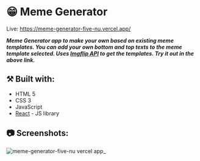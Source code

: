 # 😁 Meme Generator

Live: https://meme-generator-five-nu.vercel.app/

***Meme Generator app to make your own based on existing meme templates. You can add your own bottom and top texts to the meme template selected. Uses [Imgflip API](https://imgflip.com/api) to get the templates. Try it out in the above link.***

## ⚒️ Built with:
- HTML 5
- CSS 3
- JavaScript
- [React](https://reactjs.org/) - JS library

## 📷 Screenshots:

![meme-generator-five-nu vercel app_](https://github.com/user-attachments/assets/1875f72f-58e3-4a63-ac56-0d85589b4419)

